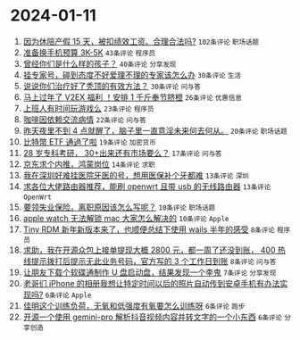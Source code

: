 # 2024-01-11

1. [因为休陪产假 15 天，被扣绩效工资。合理合法吗?](https://www.v2ex.com/t/1007682) `102条评论` `职场话题`
1. [准备换手机预算 3K-5K](https://www.v2ex.com/t/1007704) `43条评论` `程序员`
1. [曾经你们是什么样的孩子？](https://www.v2ex.com/t/1007701) `40条评论` `分享发现`
1. [挂专家号，碰到态度不好爱理不理的专家该怎么办](https://www.v2ex.com/t/1007712) `30条评论` `生活`
1. [说说你们治疗好了秃顶的有效方法？](https://www.v2ex.com/t/1007681) `30条评论` `问与答`
1. [马上过年了 V2EX 福利 ！安排 1 千斤奉节脐橙](https://www.v2ex.com/t/1007677) `26条评论` `优惠信息`
1. [上班人有时间玩游戏么](https://www.v2ex.com/t/1007711) `23条评论` `程序员`
1. [咖啡因依赖交流病情](https://www.v2ex.com/t/1007726) `22条评论` `问与答`
1. [昨天夜里不到 4 点就醒了，脑子里一直意淫未来何去何从。](https://www.v2ex.com/t/1007679) `20条评论` `职场话题`
1. [比特幣 ETF 通過了啦](https://www.v2ex.com/t/1007678) `19条评论` `加密货币`
1. [28 岁专科考研， 30+出来还有市场要么？](https://www.v2ex.com/t/1007723) `17条评论` `问与答`
1. [京东求个内推，鸿蒙岗位](https://www.v2ex.com/t/1007689) `14条评论` `求职`
1. [我在深圳好难挂医院牙医的号，想用医保补个牙都难](https://www.v2ex.com/t/1007727) `13条评论` `深圳`
1. [求各位大佬路由器推荐，能刷 openwrt 且带 usb 的无线路由器](https://www.v2ex.com/t/1007687) `13条评论` `OpenWrt`
1. [要领失业保险，离职原因该怎么写呢？](https://www.v2ex.com/t/1007709) `10条评论` `职场话题`
1. [apple watch 无法解锁 mac 大家怎么解决的](https://www.v2ex.com/t/1007698) `10条评论` `Apple`
1. [Tiny RDM 新年新版本来了，也顺便总结下使用 wails 半年的感受](https://www.v2ex.com/t/1007715) `8条评论` `程序员`
1. [求助，我在开源众包上接单提现大概 2800 元，都一周了还没到账， 400 热线提示拨打后提示无此业务号码，官方写的 3 个工作日到账](https://www.v2ex.com/t/1007710) `8条评论` `问与答`
1. [让朋友下载个软碟通制作 U 盘启动盘，结果发现一个李鬼](https://www.v2ex.com/t/1007741) `7条评论` `分享发现`
1. [老哥们 iPhone 的相册我想让特定时间以后的照片自动传到安卓手机有办法实现吗?](https://www.v2ex.com/t/1007713) `6条评论` `Apple`
1. [佳明这个训练负荷，无氧和低强度有氧要怎么训练呀](https://www.v2ex.com/t/1007697) `6条评论` `跑步`
1. [开源一个使用 gemini-pro 解析抖音视频内容并转文字的一个小东西](https://www.v2ex.com/t/1007696) `6条评论` `分享创造`

